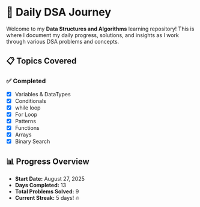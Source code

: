 # 🚀 Daily DSA Journey

Welcome to my **Data Structures and Algorithms** learning repository! This is where I document my daily progress, solutions, and insights as I work through various DSA problems and concepts.

## 📋 Topics Covered

### ✅ Completed

- [x] Variables & DataTypes
- [x] Conditionals
- [x] while loop
- [x] For Loop
- [x] Patterns
- [x] Functions
- [x] Arrays
- [x] Binary Search

## 📊 Progress Overview

- **Start Date:** August 27, 2025
- **Days Completed:** 13
- **Total Problems Solved:** 9
- **Current Streak:** 5 days! 🔥
